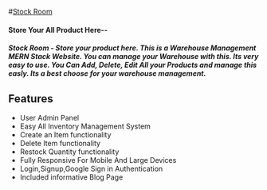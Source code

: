#[Stock Room](https://stockroom-97369.web.app/)
#### Store Your All Product Here--
##### Stock Room - Store your product here. This is a Warehouse Management MERN Stack Website. You can manage your Warehouse with this. Its very easy to use. You Can Add, Delete, Edit All your Products and manage this easly. Its a best choose for your warehouse management.
## Features
* User Admin Panel
* Easy All Inventory Management System
* Create an Item functionality
* Delete Item functionality
* Restock Quantity functionality
* Fully Responsive For Mobile And Large Devices
* Login,Signup,Google Sign in Authentication
* Included informative Blog Page
